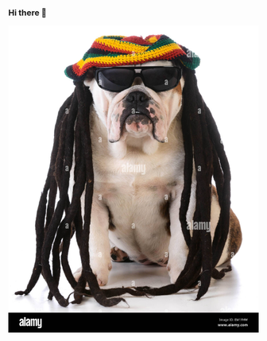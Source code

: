 ### Hi there 👋
![logo](https://github.com/mmrojoo/mmrojoo/blob/main/assets/Imagen%20de%20WhatsApp%202023-02-21%20a%20las%2012.04.57.jpg)
<!--
**mmrojoo/mmrojoo** is a ✨ _special_ ✨ repository because its `README.md` (this file) appears on your GitHub profile.

Here are some ideas to get you started:

- 🔭 I’m currently working on ...
- 🌱 I’m currently learning ...
- 👯 I’m looking to collaborate on ...
- 🤔 I’m looking for help with ...
- 💬 Ask me about ...
- 📫 How to reach me: ...
- 😄 Pronouns: ...
- ⚡ Fun fact: ...
-->
